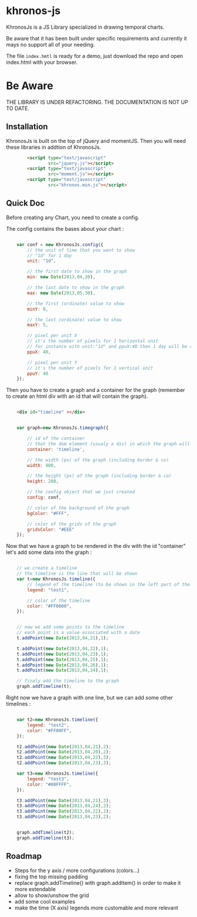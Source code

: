 khronos-js
==========

KhronosJs is a JS Library specialized in drawing temporal charts.

Be aware that it has been built under specific requirements and currently it mays no support all of your needing.

The file ``index.hmtl`` is ready for a demo, just download the repo and open index.html with your browser.


Be Aware
========

THE LIBRARY IS UNDER REFACTORING. THE DOCUMENTATION IS NOT UP TO DATE.

Installation
------------

KhronosJs is built on the top of jQuery and momentJS. Then you will need these libraries in addtion of KhronosJs.

````html
        <script type="text/javascript"
                src="jquery.js"></script>
        <script type="text/javascript"
                src="moment.js"></script>
        <script type="text/javascript"
                src="khronos.min.js"></script>
````

Quick Doc
---------

Before creating any Chart, you need to create a config.

The config contains the bases about your chart :

````javascript

    var conf = new KhronosJs.config({
        // the unit of time that you want to show
        // "1d" for 1 day
        unit: "1d",

        // the first date to show in the graph
        min: new Date(2013,04,20),

        // the last date to show in the graph
        max: new Date(2013,05,30),

        // the first (ordinate) value to show
        minY: 0,

        // the last (ordinate) value to show
        maxY: 5,

        // pixel per unit X
        // it's the number of pixels for 1 horizontal unit
        // for instance with unit:"1d" and ppuX:40 then 1 day will be represented with 40 pixels
        ppuX: 40,

        // pixel per unit Y
        // it's the number of pixels for 1 vertical unit
        ppuY: 40
    });

````

Then you have to create a graph and a container for the graph (remember to create an html div with an id that will contain the graph).

````html

    <div id="timeline" ></div>
````

````javascript

    var graph=new KhronosJs.timegraph({

        // id of the container
        // that the dom element (usualy a div) in which the graph will be rendered
        container: 'timeline',

        // the width (px) of the graph (including border & co)
        width: 900,

        // the height (px) of the graph (including border & co)
        height: 200,

        // the config object that we just created
        config: conf,

        // color of the background of the graph
        bgColor: "#FFF",

        // color of the grids of the graph
        gridsColor: "#EEE"
    });

````

Now that we have a graph to be rendered in the div with the id "container" let's add some data into the graph :

````javascript

    // we create a timeline
    // the timeline is the line that will be shown
    var t=new KhronosJs.timeline({
        // legend of the timeline (to be shown in the left part of the grid)
        legend: "test1",

        // color of the timeline
        color: "#FF0000",
    });


    // now we add some points to the timeline
    // each point is a value associated with a date
    t.addPoint(new Date(2013,04,21),1);

    t.addPoint(new Date(2013,04,22),1);
    t.addPoint(new Date(2013,04,23),1);
    t.addPoint(new Date(2013,04,25),1);
    t.addPoint(new Date(2013,04,26),1);
    t.addPoint(new Date(2013,04,24),1);

    // finaly add the timeline to the graph
    graph.addTimeline(t);

````


Right now we have a graph with one line, but we can add some other timelines :

````javascript

    var t2=new KhronosJs.timeline({
        legend: "test2",
        color: "#FF00FF",
    });

    t2.addPoint(new Date(2013,04,21),2);
    t2.addPoint(new Date(2013,04,20),2);
    t2.addPoint(new Date(2013,04,22),3);
    t2.addPoint(new Date(2013,04,23),3);

    var t3=new KhronosJs.timeline({
        legend: "test3",
        color: "#00FFFF",
    });

    t3.addPoint(new Date(2013,04,21),3);
    t3.addPoint(new Date(2013,04,24),2);
    t3.addPoint(new Date(2013,04,22),2);
    t3.addPoint(new Date(2013,04,23),2);


    graph.addTimeline(t2);
    graph.addTimeline(t3);

````


Roadmap
-------
* Steps for the y axis / more configurations (colors...)
* fixing the top missing padding
* replace graph.addTimeline() with graph.addItem() in order to make it more extendable
* allow to show/unshow the grid
* add some cool examples
* make the time (X axis) legends more customable and more relevant
